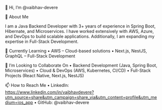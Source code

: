 👋 Hi, I’m @vaibhav-devere

👀 About Me

I am a Java Backend Developer with 3+ years of experience in Spring Boot, Hibernate, and Microservices. I have worked extensively with AWS, Azure, and DevOps to build scalable applications. Additionally, I am expanding my expertise in Full-Stack Development.

🌱 Currently Learning
	•	AWS – Cloud-based solutions
	•	Next.js, NestJS, GraphQL – Full-Stack Development

💞️ I’m Looking to Collaborate On
	•	Backend Development (Java, Spring Boot, Microservices)
	•	Cloud & DevOps (AWS, Kubernetes, CI/CD)
	•	Full-Stack Projects (React Native, Next.js, NestJS)

📫 How to Reach Me
	•	LinkedIn: https://www.linkedin.com/in/vaibhavdevere?utm_source=share&utm_campaign=share_via&utm_content=profile&utm_medium=ios_app
	•	GitHub: @vaibhav-devere

<!---
vaibhav-devere/vaibhav-devere is a ✨ special ✨ repository because its `README.md` (this file) appears on your GitHub profile.
You can click the Preview link to take a look at your changes.
--->
